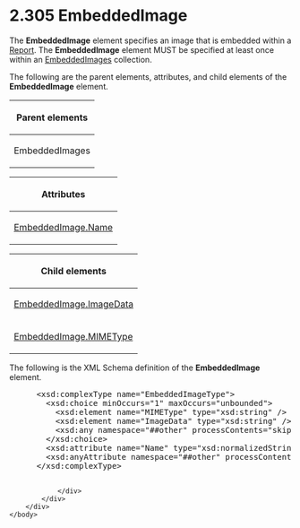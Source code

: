 <html dir="LTR" xmlns:mshelp="http://msdn.microsoft.com/mshelp" xmlns:ddue="http://ddue.schemas.microsoft.com/authoring/2003/5" xmlns:xlink="http://www.w3.org/1999/xlink" xmlns:tool="http://www.microsoft.com/tooltip">
    <head>
        <meta http-equiv="Content-Type" content="text/html; CHARSET=utf-8"></meta>
        <meta name="save" content="history"></meta>
        <title>2.305 EmbeddedImage</title>
        <xml>
            <mshelp:toctitle title="2.305 EmbeddedImage"></mshelp:toctitle>
            <mshelp:rltitle title="[MS-RDL]: EmbeddedImage"></mshelp:rltitle>
            <mshelp:keyword index="A" term="6cdb345a-b502-4eee-84fd-de5ccf2a40e7"></mshelp:keyword>
            <mshelp:attr name="DCSext.ContentType" value="open specification"></mshelp:attr>
            <mshelp:attr name="AssetID" value="6cdb345a-b502-4eee-84fd-de5ccf2a40e7"></mshelp:attr>
            <mshelp:attr name="TopicType" value="kbRef"></mshelp:attr>
            <mshelp:attr name="DCSext.Title" value="[MS-RDL]: EmbeddedImage" />
        </xml>
    </head>
    <body>
        <div id="header">
            <h1 class="heading">2.305 EmbeddedImage</h1>
        </div>
        <div id="mainSection">
            <div id="mainBody">
                <div id="allHistory" class="saveHistory"></div>
                <div id="sectionSection0" class="section" name="collapseableSection">
                    

<p>The <b>EmbeddedImage</b> element specifies an image that is
embedded within a <a href="6bbaafec-020b-406c-b4e7-5e4318b616cb.htm">Report</a>.
The <b>EmbeddedImage</b> element MUST be specified at least once within an <a href="d3bd24c7-cf82-4f98-bf94-a6716af81492.htm">EmbeddedImages</a> collection.</p>

<p>The following are the parent elements, attributes, and child
elements of the <b>EmbeddedImage</b> element.</p>

<table>
 <thead>
  <tr>
   <th>
   <p>Parent elements</p>
   </th>
  </tr>
 </thead>
 <tr>
  <td>
  <p>EmbeddedImages</p>
  </td>
 </tr>
</table>

<p> </p>

<table>
 <thead>
  <tr>
   <th>
   <p>Attributes</p>
   </th>
  </tr>
 </thead>
 <tr>
  <td>
  <p><a href="29fb5117-7c56-40df-a83c-0c6a09cc6947.htm">EmbeddedImage.Name</a></p>
  </td>
 </tr>
</table>

<p> </p>

<table>
 <thead>
  <tr>
   <th>
   <p>Child elements</p>
   </th>
  </tr>
 </thead>
 <tr>
  <td>
  <p><a href="39f1bb55-eee9-4eb8-870d-e8b83487b6f4.htm">EmbeddedImage.ImageData</a></p>
  </td>
 </tr>
 <tr>
  <td>
  <p><a href="83a812fd-0959-410e-ba65-7929435ca6d7.htm">EmbeddedImage.MIMEType</a></p>
  </td>
 </tr>
</table>

<p>The following is the XML Schema definition of the <b>EmbeddedImage</b>
element.</p>

<dl>
<dd>
<div><pre> &lt;xsd:complexType name=&quot;EmbeddedImageType&quot;&gt;
   &lt;xsd:choice minOccurs=&quot;1&quot; maxOccurs=&quot;unbounded&quot;&gt;
     &lt;xsd:element name=&quot;MIMEType&quot; type=&quot;xsd:string&quot; /&gt;
     &lt;xsd:element name=&quot;ImageData&quot; type=&quot;xsd:string&quot; /&gt;
     &lt;xsd:any namespace=&quot;##other&quot; processContents=&quot;skip&quot; /&gt;
   &lt;/xsd:choice&gt;
   &lt;xsd:attribute name=&quot;Name&quot; type=&quot;xsd:normalizedString&quot; use=&quot;required&quot; /&gt;
   &lt;xsd:anyAttribute namespace=&quot;##other&quot; processContents=&quot;skip&quot; /&gt;
 &lt;/xsd:complexType&gt;
  
</pre></div>
</dd></dl>


                </div>
            </div>
        </div>
    </body>
</html>